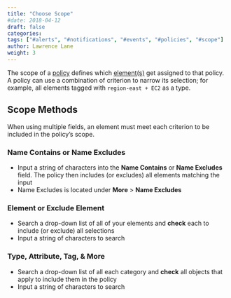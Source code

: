```yaml
---
title: "Choose Scope"
#date: 2018-04-12
draft: false
categories:
tags: ["#alerts", "#notifications", "#events", "#policies", "#scope"]
author: Lawrence Lane
weight: 3
---
```

The scope of a [policy][1] defines which [element(s)][2] get assigned to that policy. A policy can use a combination of criterion to narrow its selection; for example, all elements tagged with `region-east + EC2` as a type.

## Scope Methods
When using multiple fields, an element must meet each criterion to be included in the policy’s scope.

### Name Contains or Name Excludes
- Input a string of characters into the **Name Contains** or **Name Excludes** field. The policy then includes (or excludes) all elements matching the input
- Name Excludes is located under **More** > **Name Excludes**

### Element or Exclude Element
- Search a drop-down list of all of your elements and **check** each to include (or exclude) all selections
- Input a string of characters to search

### Type, Attribute, Tag, & More
- Search a drop-down list of all each category and **check** all objects that apply to include them in the policy
- Input a string of characters to search

[1]: /alerts-notifications/policies
[2]: /data-visualization/inventory
